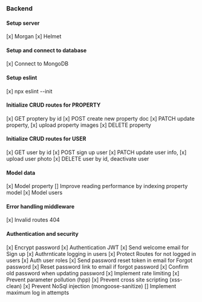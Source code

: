 ### Backend

#### Setup server

[x] Morgan
[x] Helmet

#### Setup and connect to database

[x] Connect to MongoDB

#### Setup eslint

[x] npx eslint --init

#### Initialize CRUD routes for PROPERTY

[x] GET proptery by id
[x] POST create new property doc
[x] PATCH update property, [x] upload property images
[x] DELETE property

#### Initialize CRUD routes for USER

[x] GET user by id
[x] POST sign up user
[x] PATCH update user info, [x] upload user photo
[x] DELETE user by id, deactivate user

#### Model data

[x] Model property
[] Improve reading performance by indexing property model
[x] Model users

#### Error handling middleware

[x] Invalid routes 404

#### Authentication and security

[x] Encrypt password
[x] Authentication JWT
[x] Send welcome email for Sign up
[x] Authrnticate logging in users
[x] Protect Routes for not logged in users
[x] Auth user roles
[x] Send password reset token in email for Forgot password
[x] Reset password link to email if forgot password
[x] Confirm old password when updating password
[x] Implement rate limiting
[x] Prevent parameter pollution (hpp)
[x] Prevent cross site scripting (xss-clean)
[x] Prevent NoSql injection (mongoose-sanitize)
[] Implement maximum log in attempts